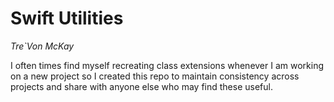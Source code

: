 # Swift Utilities
_Tre`Von McKay_

I often times find myself recreating class extensions whenever I am working on a new project so I created this repo to maintain consistency across projects and share with anyone else who may find these useful.